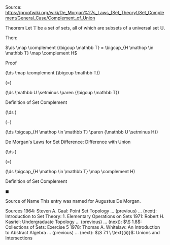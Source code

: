 # 

Source: https://proofwiki.org/wiki/De_Morgan%27s_Laws_(Set_Theory)/Set_Complement/General_Case/Complement_of_Union



Theorem
Let $\mathbb T$ be a set of sets, all of which are subsets of a universal set $\mathbb U$.

Then:

$\ds \map \complement {\bigcup \mathbb T} = \bigcap_{H \mathop \in \mathbb T} \map \complement H$


Proof













\(\ds \map \complement {\bigcup \mathbb T}\)

\(=\)







\(\ds \mathbb U \setminus \paren {\bigcup \mathbb T}\)





Definition of Set Complement














\(\ds \)

\(=\)







\(\ds \bigcap_{H \mathop \in \mathbb T} \paren {\mathbb U \setminus H}\)





De Morgan's Laws for Set Difference: Difference with Union














\(\ds \)

\(=\)







\(\ds \bigcap_{H \mathop \in \mathbb T} \map \complement H\)





Definition of Set Complement



$\blacksquare$


Source of Name
This entry was named for Augustus De Morgan.


Sources
1964: Steven A. Gaal: Point Set Topology ... (previous) ... (next): Introduction to Set Theory: $1$. Elementary Operations on Sets
1971: Robert H. Kasriel: Undergraduate Topology ... (previous) ... (next): $\S 1.8$: Collections of Sets: Exercise $5$
1978: Thomas A. Whitelaw: An Introduction to Abstract Algebra ... (previous) ... (next): $\S 7.1 \ \text{(ii)}$: Unions and Intersections




